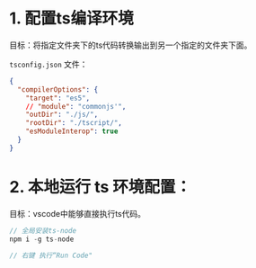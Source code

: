# 1. 配置ts编译环境

目标：将指定文件夹下的ts代码转换输出到另一个指定的文件夹下面。

`tsconfig.json` 文件：

```json
{
  "compilerOptions": {
    "target": "es5",
    // "module": "commonjs'",
    "outDir": "./js/",
    "rootDir": "./tscript/",
    "esModuleInterop": true
  }
}
```


# 2. 本地运行 ts 环境配置：

目标：vscode中能够直接执行ts代码。

```js
// 全局安装ts-node
npm i -g ts-node

// 右键 执行“Run Code"
```

